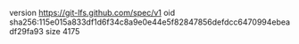 version https://git-lfs.github.com/spec/v1
oid sha256:115e015a833df1d6f34c8a9e0e44e5f82847856defdcc6470994ebeadf29fa93
size 4175

